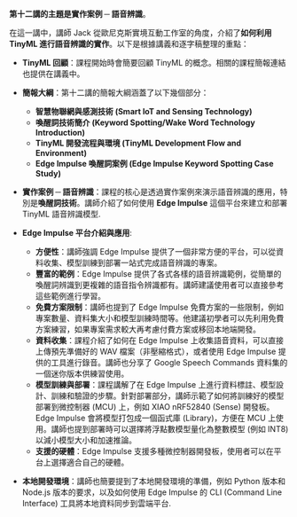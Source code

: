 **第十二講的主題是實作案例 ─ 語音辨識**。

在這一講中，講師 Jack 從歐尼克斯實境互動工作室的角度，介紹了**如何利用 TinyML 進行語音辨識的實作**。以下是根據講義和逐字稿整理的重點：

*   **TinyML 回顧**：課程開始時會簡要回顧 TinyML 的概念。相關的課程簡報連結也提供在講義中。

*   **簡報大綱**：第十二講的簡報大綱涵蓋了以下幾個部分：
    *   **智慧物聯網與感測技術 (Smart IoT and Sensing Technology)**
    *   **喚醒詞技術簡介 (Keyword Spotting/Wake Word Technology Introduction)**
    *   **TinyML 開發流程與環境 (TinyML Development Flow and Environment)**
    *   **Edge Impulse 喚醒詞案例 (Edge Impulse Keyword Spotting Case Study)**

*   **實作案例 ─ 語音辨識**：課程的核心是透過實作案例來演示語音辨識的應用，特別是**喚醒詞技術**。講師介紹了如何使用 **Edge Impulse** 這個平台來建立和部署 TinyML 語音辨識模型.

*   **Edge Impulse 平台介紹與應用**:
    *   **方便性**：講師強調 Edge Impulse 提供了一個非常方便的平台，可以從資料收集、模型訓練到部署一站式完成語音辨識的專案。
    *   **豐富的範例**：Edge Impulse 提供了各式各樣的語音辨識範例，從簡單的喚醒詞辨識到更複雜的語音指令辨識都有。講師建議使用者可以直接參考這些範例進行學習。
    *   **免費方案限制**：講師也提到了 Edge Impulse 免費方案的一些限制，例如專案數量、資料集大小和模型訓練時間等。他建議初學者可以先利用免費方案練習，如果專案需求較大再考慮付費方案或移回本地端開發。
    *   **資料收集**：課程介紹了如何在 Edge Impulse 上收集語音資料，可以直接上傳預先準備好的 WAV 檔案（非壓縮格式），或者使用 Edge Impulse 提供的工具進行錄音。講師也分享了 Google Speech Commands 資料集的一個迷你版本供練習使用。
    *   **模型訓練與部署**：課程講解了在 Edge Impulse 上進行資料標註、模型設計、訓練和驗證的步驟。針對部署部分，講師示範了如何將訓練好的模型部署到微控制器 (MCU) 上，例如 XIAO nRF52840 (Sense) 開發板。Edge Impulse 會將模型打包成一個函式庫 (Library)，方便在 MCU 上使用。講師也提到部署時可以選擇將浮點數模型量化為整數模型 (例如 INT8) 以減小模型大小和加速推論。
    *   **支援的硬體**：Edge Impulse 支援多種微控制器開發板，使用者可以在平台上選擇適合自己的硬體。

*   **本地開發環境**：講師也簡要提到了本地開發環境的準備，例如 Python 版本和 Node.js 版本的要求，以及如何使用 Edge Impulse 的 CLI (Command Line Interface) 工具將本地資料同步到雲端平台.


